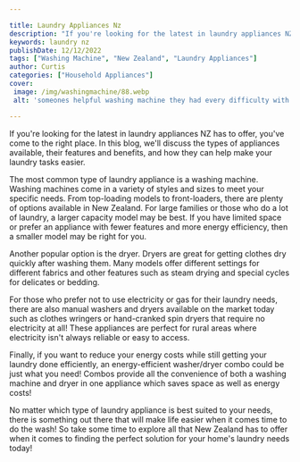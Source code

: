 ```yaml
---

title: Laundry Appliances Nz
description: "If you're looking for the latest in laundry appliances NZ has to offer, you've come to the right place. In this blog, we'll discus...scroll on and keep learning"
keywords: laundry nz
publishDate: 12/12/2022
tags: ["Washing Machine", "New Zealand", "Laundry Appliances"]
author: Curtis
categories: ["Household Appliances"]
cover: 
 image: /img/washingmachine/88.webp
 alt: 'someones helpful washing machine they had every difficulty with prior'

---
```


If you're looking for the latest in laundry appliances NZ has to offer, you've come to the right place. In this blog, we'll discuss the types of appliances available, their features and benefits, and how they can help make your laundry tasks easier. 

The most common type of laundry appliance is a washing machine. Washing machines come in a variety of styles and sizes to meet your specific needs. From top-loading models to front-loaders, there are plenty of options available in New Zealand. For large families or those who do a lot of laundry, a larger capacity model may be best. If you have limited space or prefer an appliance with fewer features and more energy efficiency, then a smaller model may be right for you. 

Another popular option is the dryer. Dryers are great for getting clothes dry quickly after washing them. Many models offer different settings for different fabrics and other features such as steam drying and special cycles for delicates or bedding. 

For those who prefer not to use electricity or gas for their laundry needs, there are also manual washers and dryers available on the market today such as clothes wringers or hand-cranked spin dryers that require no electricity at all! These appliances are perfect for rural areas where electricity isn't always reliable or easy to access. 

Finally, if you want to reduce your energy costs while still getting your laundry done efficiently, an energy-efficient washer/dryer combo could be just what you need! Combos provide all the convenience of both a washing machine and dryer in one appliance which saves space as well as energy costs! 

No matter which type of laundry appliance is best suited to your needs, there is something out there that will make life easier when it comes time to do the wash! So take some time to explore all that New Zealand has to offer when it comes to finding the perfect solution for your home's laundry needs today!
